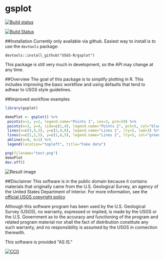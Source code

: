 # gsplot

[![Build status](https://ci.appveyor.com/api/projects/status/1nt561l271x6xhsw?svg=true)](https://ci.appveyor.com/project/jread-usgs/gsplot)  

[![Build Status](https://travis-ci.org/USGS-R/gsplot.svg)](https://travis-ci.org/USGS-R/gsplot)

##Installation
Currently only available via github. Easiest way to install is to use the `devtools` package:

```
devtools::install_github("USGS-R/gsplot")
```

This package is still very much in development, so the API may change at any time.

##Overview
The goal of this package is to simplify plotting in R. This includes improving the basic workflow and using defaults that tend to adhear to USGS style guidelines.

##Improved workflow examples

```r
library(gsplot)

demoPlot <- gsplot() %>% 
 points(x=1, y=2, legend.name="Points 1", cex=3, pch=19) %>% 
 points(x=3, y=4, side=c(1,4), legend.name="Points 2", pch=5, col="blue") %>% 
 lines(x=c(3,4,3), y=c(2,4,6), legend.name="Lines 1", lty=5, lwd=3) %>%
 lines(x=c(1,2,5), y=c(1,8,5), legend.name="Lines 2", lty=5, col="green") %>% 
 abline(a=0, b=1) %>%
 legend(location="topleft", title="Fake data")

png(filename="test.png")
demoPlot
dev.off()

```
![Result image](test.png)

##Disclaimer
This software is in the public domain because it contains materials that originally came from the U.S. Geological Survey, an agency of the United States Department of Interior. For more information, see the [official USGS copyright policy](http://www.usgs.gov/visual-id/credit_usgs.html#copyright/ "official USGS copyright policy")

Although this software program has been used by the U.S. Geological Survey (USGS), no warranty, expressed or implied, is made by the USGS or the U.S. Government as to the accuracy and functioning of the program and related program material nor shall the fact of distribution constitute any such warranty, and no responsibility is assumed by the USGS in connection therewith.

This software is provided "AS IS."

 [
    ![CC0](http://i.creativecommons.org/p/zero/1.0/88x31.png)
  ](http://creativecommons.org/publicdomain/zero/1.0/)
